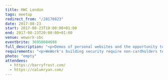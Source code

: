 ```yaml
---
title: HWC London
tags: meetup
redirect_from: "/20170823"
date: 2017-08-23
start: 2017-08-23T18:00:00+01:00
end: 2017-08-23T20:00:00+01:00
venue: wework-sbc
eventbrite: 36950084698
full_description: "<p>Demos of personal websites and the opportunity to create, update or experiment on your personal website.</p><p>Whether you’re a coder, designer, or just someone who wants to improve their presence on the web, this meetup is for you.</p><p>Join us in London from 6pm</p>"
requirements: "<p>WeWork's building security require non-cardholders to register as guests before being allowed access to the building.</p><p>Please meet at <strong>6pm</strong> sharp at the 30 Stamford Street ground floor reception.</p><p>There are a few different ways you can register for Homebrew Website Club London:</p>"
photo: "empty"
attendees:
  - https://barryfrost.com/
  - https://calumryan.com/
---
```


